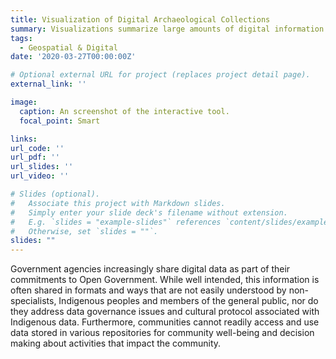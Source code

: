 ```yaml
---
title: Visualization of Digital Archaeological Collections
summary: Visualizations summarize large amounts of digital information and allow the grouping and filtering of data. With visualization tools, archaeologists and community members can interact with digital archaeological information to gain insight into patterns.
tags:
  - Geospatial & Digital
date: '2020-03-27T00:00:00Z'

# Optional external URL for project (replaces project detail page).
external_link: ''

image:
  caption: An screenshot of the interactive tool.
  focal_point: Smart

links: 
url_code: ''
url_pdf: ''
url_slides: ''
url_video: ''

# Slides (optional).
#   Associate this project with Markdown slides.
#   Simply enter your slide deck's filename without extension.
#   E.g. `slides = "example-slides"` references `content/slides/example-slides.md`.
#   Otherwise, set `slides = ""`.
slides: ""
---
```


Government agencies increasingly share digital data as part of their commitments to Open Government. While well intended, this information is often shared in formats and ways that are not easily understood by non-specialists, Indigenous peoples and members of the general public, nor do they address data governance issues and cultural protocol associated with Indigenous data. Furthermore, communities cannot readily access and use data stored in various repositories for community well-being and decision making about activities that impact the community. 